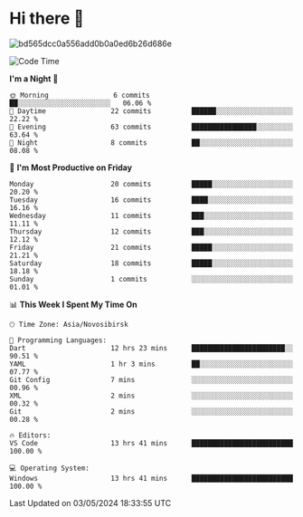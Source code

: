 # Hi there 👋


![bd565dcc0a556add0b0a0ed6b26d686e](https://github.com/Netall0/Netall0/assets/113532176/3b1d4b44-6a21-4538-a6ec-2ba2a7c53f63)



<!--START_SECTION:waka-->
![Code Time](http://img.shields.io/badge/Code%20Time-236%20hrs%2016%20mins-blue)

**I'm a Night 🦉** 

```text
🌞 Morning                6 commits           ██░░░░░░░░░░░░░░░░░░░░░░░   06.06 % 
🌆 Daytime                22 commits          ██████░░░░░░░░░░░░░░░░░░░   22.22 % 
🌃 Evening                63 commits          ████████████████░░░░░░░░░   63.64 % 
🌙 Night                  8 commits           ██░░░░░░░░░░░░░░░░░░░░░░░   08.08 % 
```
📅 **I'm Most Productive on Friday** 

```text
Monday                   20 commits          █████░░░░░░░░░░░░░░░░░░░░   20.20 % 
Tuesday                  16 commits          ████░░░░░░░░░░░░░░░░░░░░░   16.16 % 
Wednesday                11 commits          ███░░░░░░░░░░░░░░░░░░░░░░   11.11 % 
Thursday                 12 commits          ███░░░░░░░░░░░░░░░░░░░░░░   12.12 % 
Friday                   21 commits          █████░░░░░░░░░░░░░░░░░░░░   21.21 % 
Saturday                 18 commits          █████░░░░░░░░░░░░░░░░░░░░   18.18 % 
Sunday                   1 commits           ░░░░░░░░░░░░░░░░░░░░░░░░░   01.01 % 
```


📊 **This Week I Spent My Time On** 

```text
🕑︎ Time Zone: Asia/Novosibirsk

💬 Programming Languages: 
Dart                     12 hrs 23 mins      ███████████████████████░░   90.51 % 
YAML                     1 hr 3 mins         ██░░░░░░░░░░░░░░░░░░░░░░░   07.77 % 
Git Config               7 mins              ░░░░░░░░░░░░░░░░░░░░░░░░░   00.96 % 
XML                      2 mins              ░░░░░░░░░░░░░░░░░░░░░░░░░   00.32 % 
Git                      2 mins              ░░░░░░░░░░░░░░░░░░░░░░░░░   00.28 % 

🔥 Editors: 
VS Code                  13 hrs 41 mins      █████████████████████████   100.00 % 

💻 Operating System: 
Windows                  13 hrs 41 mins      █████████████████████████   100.00 % 
```


 Last Updated on 03/05/2024 18:33:55 UTC
<!--END_SECTION:waka-->


